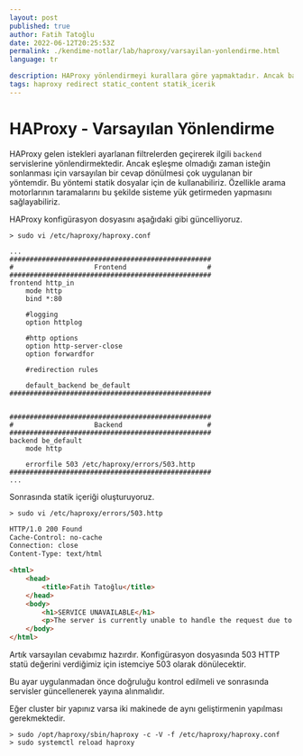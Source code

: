```yaml
---
layout: post
published: true
author: Fatih Tatoğlu
date: 2022-06-12T20:25:53Z
permalink: ./kendime-notlar/lab/haproxy/varsayilan-yonlendirme.html
language: tr

description: HAProxy yönlendirmeyi kurallara göre yapmaktadır. Ancak bazen kurallara uymayan isteklerde geldiğinde bunların da cevaplanması gerekmektedir.
tags: haproxy redirect static_content statik_icerik
---
```


# HAProxy - Varsayılan Yönlendirme

HAProxy gelen istekleri ayarlanan filtrelerden geçirerek ilgili `backend` servislerine yönlendirmektedir. Ancak eşleşme olmadığı zaman isteğin sonlanması için varsayılan bir cevap dönülmesi çok uygulanan bir yöntemdir. Bu yöntemi statik dosyalar için de kullanabiliriz. Özellikle arama motorlarının taramalarını bu şekilde sisteme yük getirmeden yapmasını sağlayabiliriz.

HAProxy konfigürasyon dosyasını aşağıdaki gibi güncelliyoruz.

```shell
> sudo vi /etc/haproxy/haproxy.conf
```

```nestedtext
...
##################################################
#                    Frontend                    #
##################################################
frontend http_in
    mode http
    bind *:80

    #logging
    option httplog

    #http options
    option http-server-close
    option forwardfor

    #redirection rules

    default_backend be_default
##################################################


##################################################
#                    Backend                     #
##################################################
backend be_default
    mode http

    errorfile 503 /etc/haproxy/errors/503.http
##################################################
...
```

Sonrasında statik içeriği oluşturuyoruz.

```shell
> sudo vi /etc/haproxy/errors/503.http
```

```html
HTTP/1.0 200 Found
Cache-Control: no-cache
Connection: close
Content-Type: text/html

<html>
    <head>
        <title>Fatih Tatoğlu</title>
    </head>
    <body>
        <h1>SERVICE UNAVAILABLE</h1>
        <p>The server is currently unable to handle the request due to a temporary overload or scheduled maintenance, which will likely be alleviated after some delay.</p>
    </body>
</html>
```

Artık varsayılan cevabımız hazırdır. Konfigürasyon dosyasında 503 HTTP statü değerini verdiğimiz için istemciye 503 olarak dönülecektir.

Bu ayar uygulanmadan önce doğruluğu kontrol edilmeli ve sonrasında servisler güncellenerek yayına alınmalıdır.

Eğer cluster bir yapınız varsa iki makinede de aynı geliştirmenin yapılması gerekmektedir.

```shell
> sudo /opt/haproxy/sbin/haproxy -c -V -f /etc/haproxy/haproxy.conf
> sudo systemctl reload haproxy
```
